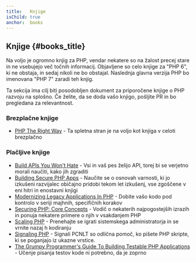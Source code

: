 ```yaml
---
title:   Knjige
isChild: true
anchor:  books
---
```


## Knjige {#books_title}

Na voljo je ogromno knjig za PHP, vendar nekatere so na žalost precej stare in ne
vsebujejo več točnih informacij. Objavljene so celo knjige za "PHP 6",
ki ne obstaja, in sedaj nikoli ne bo obstajal. Naslednja glavna verzija PHP
bo imenovana "PHP 7" zaradi teh knjig.

Ta sekcija ima cilj biti posodobljen dokument za priporočene knjige o PHP
razvoju na splošno. Če želite, da se doda vašo knjigo, pošljite PR in
bo pregledana za relevantnost.

### Brezplačne knjige

* [PHP The Right Way](https://leanpub.com/phptherightway/) - Ta spletna stran je
na voljo kot knjiga v celoti brezplačno

### Plačljive knjige

* [Build APIs You Won't Hate](https://leanpub.com/build-apis-you-wont-hate) - Vsi in vaš pes želijo API,
torej bi se verjetno morali naučiti, kako jih zgraditi
* [Building Secure PHP Apps](https://leanpub.com/buildingsecurephpapps) - Naučite se o osnovah varnosti, ki jo izkušeni razvijalec običajno pridobi tekom let izkušenj, vse zgoščene v eni hitri in enostavni knjigi
* [Modernizing Legacy Applications In PHP](https://leanpub.com/mlaphp) - Dobite
vašo kodo pod kontrolo v seriji majhnih, specifičnih korakov
* [Securing PHP: Core Concepts](https://leanpub.com/securingphp-coreconcepts) - Vodič o nekaterih najpogostejših izrazih in ponuja nekatere primere o njih v vsakdanjem PHP
* [Scaling PHP](https://leanpub.com/scalingphp) - Prenehajte se igrati sistemskega administratorja in se vrnite nazaj h kodiranju
* [Signaling PHP](https://leanpub.com/signalingphp) - Signali PCNLT so odlična pomoč, ko pišete PHP skripte, ki se poganjajo iz ukazne vrstice.
* [The Grumpy Programmer's Guide To Building Testable PHP Applications](https://leanpub.com/grumpy-testing) - Učenje pisanja testov kode ni potrebno, da je zoprno

